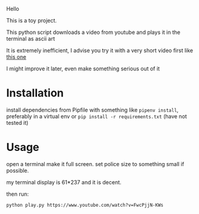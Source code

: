 Hello

This is a toy project.

This python script downloads a video from youtube and plays it in the terminal as ascii art

It is extremely inefficient, I advise you try it with a very short video first like [this one](https://www.youtube.com/watch?v=FwcPjjN-KWs)

I might improve it later, even make something serious out of it

# Installation

install dependencies from Pipfile with something like `pipenv install`, preferably in a virtual env
or `pip install -r requirements.txt` (have not tested it)

# Usage

open a terminal make it full screen. set police size to something small if possible.

my terminal display is 61*237 and it is decent.

then run:

``` 
python play.py https://www.youtube.com/watch?v=FwcPjjN-KWs
```
